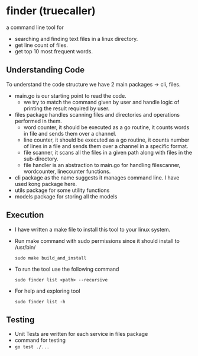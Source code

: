 # finder (truecaller)

a command line tool for 
- searching and finding text files in a linux directory.
- get line count of files.
- get top 10 most frequent words.

## Understanding Code

To understand the code structure we have 2 main packages -> cli, files.

- main.go is our starting point to read the code.
  - we try to match the command given by user and handle logic of printing the result required by user.
- files package handles scanning files and directories and operations performed in them.
  - word counter, it should be executed as a go routine, it counts words in file and sends them over a channel.
  - line counter, it should be executed as a go routine, it counts number of lines in a file and sends them over a channel in a specific format.
  - file scanner, it scans all the files in a given path along with files in the sub-directory.
  - file handler is an abstraction to main.go for handling filescanner, wordcounter, linecounter functions.
- cli package as the name suggests it manages command line. I have used kong package here.
- utils package for some utility functions
- models package for storing all the models

## Execution 

- I have written a make file to install this tool to your linux system.
- Run make command with sudo permissions since it should install to /usr/bin/

  ```
  sudo make build_and_install
  ```

- To run the tool use the following command
  
  ```
  sudo finder list <path> --recursive
  ```

- For help and exploring tool
  
  ```
  sudo finder list -h
  ```

## Testing

- Unit Tests are written for each service in files package 
- command for testing
- ```go test ./...```
